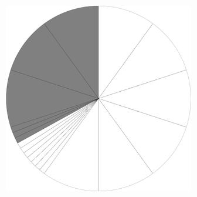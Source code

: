 ![Concept diagram for partial rule 33](MainPartialConceptRecurseDraw6573be00f3b39f6055bd19ae3a135d9c.svg)